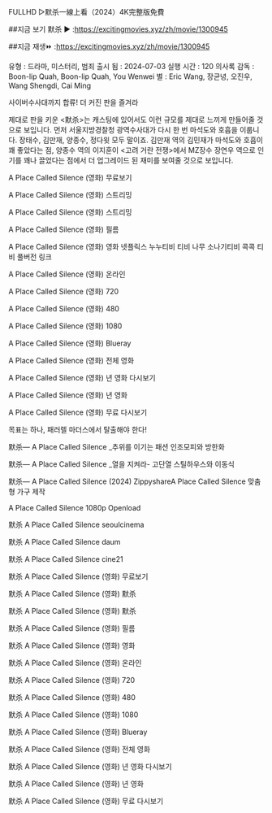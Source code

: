FULLHD ▷默杀一線上看（2024）4K完整版免費

#️#지금 보기 默杀 ▶ :https://excitingmovies.xyz/zh/movie/1300945

##지금 재생⏩ :https://excitingmovies.xyz/zh/movie/1300945


유형 : 드라마, 미스터리, 범죄
 출시 됨 : 2024-07-03
 실행 시간 : 120 의사록
 감독 : Boon-lip Quah, Boon-lip Quah, You Wenwei
 별 : Eric Wang, 장균녕, 오진우, Wang Shengdi, Cai Ming



사이버수사대까지 합류! 더 커진 판을 즐겨라

제대로 판을 키운 <默杀>는 캐스팅에 있어서도 이런 규모를 제대로 느끼게 만들어줄 것으로 보입니다. 먼저 서울지방경찰청 광역수사대가 다시 한 번 마석도와 호흡을 이룹니다. 장태수, 김만재, 양종수, 정다윗 모두 말이죠. 김만재 역의 김민재가 마석도와 호흡이 꽤 좋았다는 점, 양종수 역의 이지훈이 <고려 거란 전쟁>에서 MZ장수 장연우 역으로 인기를 꽤나 끌었다는 점에서 더 업그레이드 된 재미를 보여줄 것으로 보입니다.​

A Place Called Silence (영화) 무료보기

A Place Called Silence (영화) 스트리밍

A Place Called Silence (영화) 스트리밍

A Place Called Silence (영화) 필름

A Place Called Silence (영화) 영화 넷플릭스 누누티비 티비 나무 소나기티비 콕콕 티비 풀버전 링크

A Place Called Silence (영화) 온라인

A Place Called Silence (영화) 720

A Place Called Silence (영화) 480

A Place Called Silence (영화) 1080

A Place Called Silence (영화) Blueray

A Place Called Silence (영화) 전체 영화

A Place Called Silence (영화) 년 영화 다시보기

A Place Called Silence (영화) 년 영화

A Place Called Silence (영화) 무료 다시보기

목표는 하나, 패러렐 마더스에서 탈출해야 한다!

默杀— A Place Called Silence _추위를 이기는 패션 인조모피와 방한화

默杀— A Place Called Silence _열을 지켜라- 고단열 스틸하우스와 이동식

默杀— A Place Called Silence (2024) ZippyshareA Place Called Silence 맞춤형 가구 제작

A Place Called Silence 1080p Openload

默杀 A Place Called Silence seoulcinema

默杀 A Place Called Silence daum

默杀 A Place Called Silence cine21

默杀 A Place Called Silence (영화) 무료보기

默杀 A Place Called Silence (영화) 默杀

默杀 A Place Called Silence (영화) 默杀

默杀 A Place Called Silence (영화) 필름

默杀 A Place Called Silence (영화) 영화

默杀 A Place Called Silence (영화) 온라인

默杀 A Place Called Silence (영화) 720

默杀 A Place Called Silence (영화) 480

默杀 A Place Called Silence (영화) 1080

默杀 A Place Called Silence (영화) Blueray

默杀 A Place Called Silence (영화) 전체 영화

默杀 A Place Called Silence (영화) 년 영화 다시보기

默杀 A Place Called Silence (영화) 년 영화

默杀 A Place Called Silence (영화) 무료 다시보기



